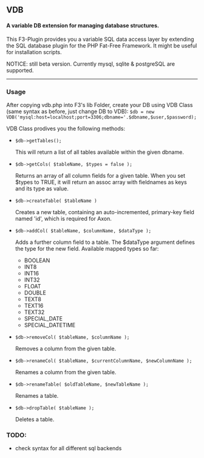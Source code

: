 ## VDB
#### A variable DB extension for managing database structures.

This F3-Plugin provides you a variable SQL data access layer by extending the SQL database plugin for the PHP Fat-Free Framework.
It might be useful for installation scripts.

NOTICE: still beta version. Currently mysql, sqlite & postgreSQL are supported.

***

### Usage

After copying vdb.php into F3's lib Folder, create your DB using VDB Class (same syntax as before, just change DB to VDB):
`$db = new VDB('mysql:host=localhost;port=3306;dbname='.$dbname,$user,$password);`

VDB Class prodives you the following methods:

- 	`$db->getTables();`
	
	This will return a list of all tables available within the given dbname.

-	`$db->getCols( $tableName, $types = false );`

	Returns an array of all column fields for a given table. When you set $types to TRUE, it will return an assoc array with fieldnames as keys and its type as value.
	
- 	`$db->createTable( $tableName )`
	
	Creates a new table, containing an auto-incremented, primary-key field named 'id', which is required for Axon.

- 	`$db->addCol( $tableName, $columnName, $dataType );`
	
	Adds a further column field to a table. The $dataType argument defines the type for the new field.
	Available mapped types so far:
	
	- BOOLEAN
	- INT8
	- INT16
	- INT32
	- FLOAT
	- DOUBLE
	- TEXT8
	- TEXT16
	- TEXT32
	- SPECIAL_DATE
	- SPECIAL_DATETIME	
	
	
-	`$db->removeCol( $tableName, $columnName );`

	Removes a column from the given table.
	
-	`$db->renameCol( $tableName, $currentColumnName, $newColumnName );`

	Renames a column from the given table.	
	
-	`$db->renameTable( $oldTableName, $newTableName );` 
	
	Renames a table.
	
-	`$db->dropTable( $tableName );`

	Deletes a table.


### TODO:

-	check syntax for all different sql backends